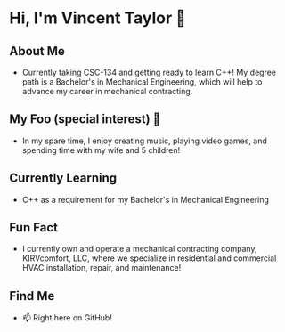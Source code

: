 # Hi, I'm Vincent Taylor 👋

## About Me
- Currently taking CSC-134 and getting ready to learn C++!  My degree path is a Bachelor's in Mechanical Engineering, which will help to advance my career in mechanical contracting.

## My Foo (special interest) 🎯
- In my spare time, I enjoy creating music, playing video games, and spending time with my wife and 5 children!  

## Currently Learning
- C++ as a requirement for my Bachelor's in Mechanical Engineering

## Fun Fact
- I currently own and operate a mechanical contracting company, KIRVcomfort, LLC, where we specialize in residential and commercial HVAC installation, repair, and maintenance!

## Find Me
- 📫 Right here on GitHub!
